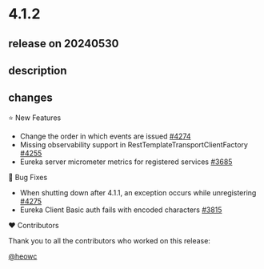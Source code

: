 # 4.1.2

## release on 20240530

## description

## changes

⭐ New Features

* Change the order in which events are issued <a href="https://github.com/spring-cloud/spring-cloud-netflix/pull/4274" data-hovercard-type="pull_request" data-hovercard-url="/spring-cloud/spring-cloud-netflix/pull/4274/hovercard">#4274</a>
* Missing observability support in RestTemplateTransportClientFactory <a href="https://github.com/spring-cloud/spring-cloud-netflix/issues/4255" data-hovercard-type="issue" data-hovercard-url="/spring-cloud/spring-cloud-netflix/issues/4255/hovercard">#4255</a>
* Eureka server micrometer metrics for registered services <a href="https://github.com/spring-cloud/spring-cloud-netflix/issues/3685" data-hovercard-type="issue" data-hovercard-url="/spring-cloud/spring-cloud-netflix/issues/3685/hovercard">#3685</a>

🐞 Bug Fixes

* When shutting down after 4.1.1, an exception occurs while unregistering <a href="https://github.com/spring-cloud/spring-cloud-netflix/issues/4275" data-hovercard-type="issue" data-hovercard-url="/spring-cloud/spring-cloud-netflix/issues/4275/hovercard">#4275</a>
* Eureka Client Basic auth fails with encoded characters <a href="https://github.com/spring-cloud/spring-cloud-netflix/issues/3815" data-hovercard-type="issue" data-hovercard-url="/spring-cloud/spring-cloud-netflix/issues/3815/hovercard">#3815</a>

❤️ Contributors

Thank you to all the contributors who worked on this release:

<a class="user-mention notranslate" data-hovercard-type="user" data-hovercard-url="/users/heowc/hovercard" data-octo-click="hovercard-link-click" data-octo-dimensions="link_type:self" href="https://github.com/heowc">@heowc</a>

